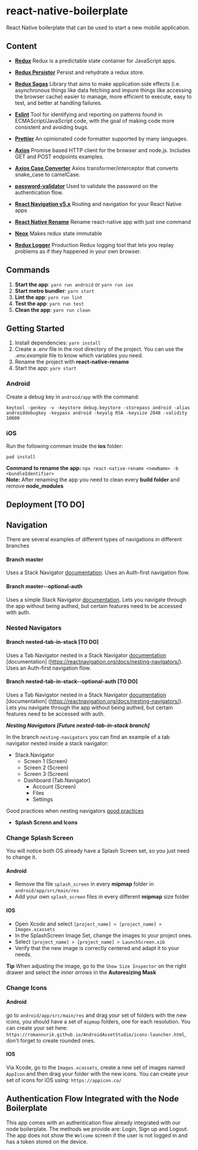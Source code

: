 # react-native-boilerplate
React Native boilerplate that can be used to start a new mobile application.

## Content
- **[Redux](https://redux.js.org/)**
Redux is a predictable state container for JavaScript apps.

- **[Redux Persistor](https://github.com/rt2zz/redux-persist)**
Persist and rehydrate a redux store.

- **[Redux Sagas](https://redux-saga.js.org/)**
Library that aims to make application side effects (i.e. asynchronous things like data fetching and impure things like accessing the browser cache) easier to manage, more efficient to execute, easy to test, and better at handling failures.

- **[Eslint](https://eslint.org/)**
Tool for identifying and reporting on patterns found in ECMAScript/JavaScript code, with the goal of making code more consistent and avoiding bugs.

- **[Prettier](https://eslint.org/)**
An opinionated code formatter supported by many languages.

- **[Axios](https://www.npmjs.com/package/axios)**
Promise based HTTP client for the browser and node.js. Includes GET and POST endpoints examples.

- **[Axios Case Converter](https://www.npmjs.com/package/axios-case-converter)**
Axios transformer/interceptor that converts snake_case to camelCase.

- **[password-validator](https://www.npmjs.com/package/password-validator)**
Used to validate the password on the authentication flow.

- **[React Navigation v5.x](https://reactnavigation.org/)**
Routing and navigation for your React Native apps

- **[React Native Rename](https://www.npmjs.com/package/react-native-rename)**
Rename react-native app with just one command

- **[Neox](https://github.com/NeoCoast/Neox)**
Makes redux state immutable

- **[Redux Logger](https://github.com/LogRocket/redux-logger)**
Production Redux logging tool that lets you replay problems as if they happened in your own browser.

## Commands

1. **Start the app**: `yarn run android` or `yarn run ios`
2. **Start metro bundler**: `yarn start`
3. **Lint the app**: `yarn run lint`
4. **Test the app**: `yarn run test`
5. **Clean the app**: `yarn run clean`

## Getting Started
1. Install dependencies: `yarn install`
2. Create a .env file in the root directory of the project. You can use the *.env.example* file to know which variables you need.
3. Rename the project with **react-native-rename**
4. Start the app: `yarn start`

### Android
Create a debug key in `android/app` with the command:
```
keytool -genkey -v -keystore debug.keystore -storepass android -alias androiddebugkey -keypass android -keyalg RSA -keysize 2048 -validity 10000
```

### iOS
Run the following comman inside the **ios** folder:
```
pod install
```

**Command to rename the app:** `npx react-native-rename <newName> -b <bundleIdentifier>`  
**Note:** After renaming the app you need to clean every **build folder** and remove **node_modules**

## Deployment [TO DO]

## Navigation
There are several examples of different types of navigations in different branches
#### Branch master
Uses a Stack Navigator [documentation](https://reactnavigation.org/docs/stack-navigator/#props).
Uses an Auth-first navigation flow.

#### Branch master--optional-auth
Uses a simple Stack Navigator [documentation](https://reactnavigation.org/docs/stack-navigator/#props).
Lets you navigate through the app without being authed, but certain features need to be accessed with auth.

### Nested Navigators

#### Branch nested-tab-in-stack [TO DO]
Uses a Tab Navigator nested in a Stack Navigator [documentation](https://reactnavigation.org/docs/bottom-tab-navigator) [documentation] (https://reactnavigation.org/docs/nesting-navigators/).
Uses an Auth-first navigation flow.

#### Branch nested-tab-in-stack--optional-auth [TO DO]
Uses a Tab Navigator nested in a Stack Navigator [documentation](https://reactnavigation.org/docs/bottom-tab-navigator) [documentation] (https://reactnavigation.org/docs/nesting-navigators/).
Lets you navigate through the app without being authed, but certain features need to be accessed with auth.

***Nesting Navigators [Future nested-tab-in-stack branch]***

In the branch `nesting-navigators` you can find an example of a tab navigator nested inside a stack navigator:

- Stack.Navigator
  - Screen 1 (Screen)
  - Screen 2 (Screen)
  - Screen 3 (Screen)
  - Dashboard (Tab.Navigator)
    - Account (Screen)
    - Files
    - Settings

Good practices when nesting navigators [good practices](https://reactnavigation.org/docs/nesting-navigators/#best-practices-when-nesting)

- **Splash Screnn and Icons**

### Change Splash Screen
You will notice both OS already have a Splash Screen set, so you just need to change it.

#### Android
- Remove the file `splash_screen` in every **mipmap** folder in `android/app/src/main/res`
- Add your own `splash_screen` files in every different **mipmap** size folder

#### IOS
- Open Xcode and select `[project_name] > [project_name] > Imagex.xcassets`
- In the SplashScreen Image Set, change the images to your project ones.
- Select `[project_name] > [project_name] > LaunchScreen.xib`
- Verify that the new image is correctly centered and adapt it to your needs.

**Tip** When adjusting the image, go to the `Show Size Inspector` on the right drawer and select the *inner arrows* in the **Autoresizing Mask**


### Change Icons

#### Android
go to `android/app/src/main/res` and drag your set of folders with the new icons, you should have a set of `mipmap` folders, one for each resolution. You can create your set here: `https://romannurik.github.io/AndroidAssetStudio/icons-launcher.html`, don't forget to create rounded ones.

#### IOS
Via Xcode, go to the `Images.xcassets`, create a new set of images named `AppIcon` and then drag your folder with the new icons. You can create your set of icons for iOS using: `https://appicon.co/`

## Authentication Flow Integrated with the Node Boilerplate

This app comes with an authentication flow already integrated with our node boilerplate. The methods we provide are: Login, Sign up and Logout. The app does not show the `Welcome` screen if the user is not logged in and has a token stored on the device.

